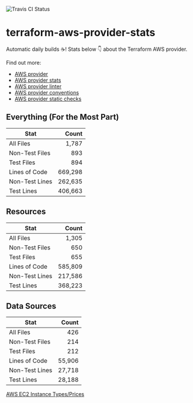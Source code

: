 ![Travis CI Status](https://travis-ci.org/YakDriver/terraform-aws-provider-stats.svg?branch=main)
# terraform-aws-provider-stats

Automatic daily builds :coffee:! Stats below :point_down: about the Terraform AWS provider.

Find out more:
* [AWS provider](https://github.com/terraform-providers/terraform-provider-aws)
* [AWS provider stats](https://github.com/YakDriver/terraform-aws-provider-stats)
* [AWS provider linter](https://github.com/terraform-providers/terraform-provider-aws/tree/master/awsproviderlint)
* [AWS provider conventions](https://github.com/YakDriver/terraform-aws-conventions)
* [AWS provider static checks](https://github.com/YakDriver/terraform-aws-provider-static-checks)



## Everything (For the Most Part)

|  Stat  |  Count  |
| ------------- | -------------: |
|  All Files  |  1,787  |
|  Non-Test Files  |  893  |
|  Test Files  |  894  |
|  Lines of Code  |  669,298  |
|  Non-Test Lines  |  262,635  |
|  Test Lines  |  406,663  |



## Resources

|  Stat  |  Count  |
| ------------- | -------------: |
|  All Files  |  1,305  |
|  Non-Test Files  |  650  |
|  Test Files  |  655  |
|  Lines of Code  |  585,809  |
|  Non-Test Lines  |  217,586  |
|  Test Lines  |  368,223  |



## Data Sources

|  Stat  |  Count  |
| ------------- | -------------: |
|  All Files  |  426  |
|  Non-Test Files  |  214  |
|  Test Files  |  212  |
|  Lines of Code  |  55,906  |
|  Non-Test Lines  |  27,718  |
|  Test Lines  |  28,188  |




[AWS EC2 Instance Types/Prices](https://github.com/YakDriver/aws-ec2-instance-types)
